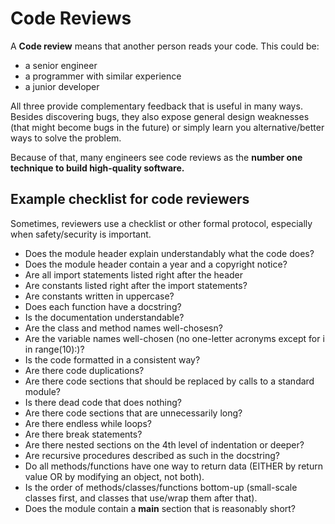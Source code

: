 
# Code Reviews

A **Code review** means that another person reads your code. This could be:

* a senior engineer
* a programmer with similar experience
* a junior developer

All three provide complementary feedback that is useful in many ways. Besides discovering bugs, they also expose general design weaknesses (that might become bugs in the future) or simply learn you alternative/better ways to solve the problem.

Because of that, many engineers see code reviews as the **number one technique to build high-quality software.**

## Example checklist for code reviewers

Sometimes, reviewers use a checklist or other formal protocol, especially when safety/security is important.

* Does the module header explain understandably what the code does?
* Does the module header contain a year and a copyright notice?
* Are all import statements listed right after the header
* Are constants listed right after the import statements?
* Are constants written in uppercase?
* Does each function have a docstring?
* Is the documentation understandable?
* Are the class and method names well-chosesn?
* Are the variable names well-chosen (no one-letter acronyms except for i in range(10):)?
* Is the code formatted in a consistent way?
* Are there code duplications?
* Are there code sections that should be replaced by calls to a standard module?
* Is there dead code that does nothing?
* Are there code sections that are unnecessarily long?
* Are there endless while loops?
* Are there break statements?
* Are there nested sections on the 4th level of indentation or deeper?
* Are recursive procedures described as such in the docstring?
* Do all methods/functions have one way to return data (EITHER by return value OR by modifying an object, not both).
* Is the order of methods/classes/functions bottom-up (small-scale classes first, and classes that use/wrap them after that).
* Does the module contain a __main__ section that is reasonably short?

